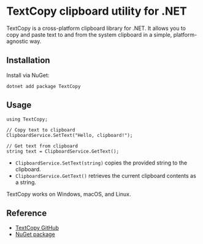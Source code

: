 # TextCopy clipboard utility for .NET
TextCopy is a cross-platform clipboard library for .NET. It allows you to copy and paste text to and from the system clipboard in a simple, platform-agnostic way.

## Installation

Install via NuGet:

```
dotnet add package TextCopy
```

## Usage

```
using TextCopy;

// Copy text to clipboard
ClipboardService.SetText("Hello, clipboard!");

// Get text from clipboard
string text = ClipboardService.GetText();
```

- `ClipboardService.SetText(string)` copies the provided string to the clipboard.
- `ClipboardService.GetText()` retrieves the current clipboard contents as a string.

TextCopy works on Windows, macOS, and Linux.

## Reference
- [TextCopy GitHub](https://github.com/CopyText/TextCopy)
- [NuGet package](https://www.nuget.org/packages/TextCopy/)
